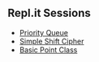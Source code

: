 ## Repl.it Sessions

- [Priority Queue](https://gist.github.com/rugbyprof/8b4f646f4d3aa9c7274af40515adeeb6)
- [Simple Shift Cipher](https://gist.github.com/rugbyprof/145cda7245c2c40b894c5c475657741f)
- [Basic Point Class](https://gist.github.com/rugbyprof/c6f72372b1440eab4a755934fbfc065b)
